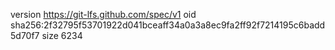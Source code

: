 version https://git-lfs.github.com/spec/v1
oid sha256:2f32795f53701922d041bceaff34a0a3a8ec9fa2ff92f7214195c6badd5d70f7
size 6234
